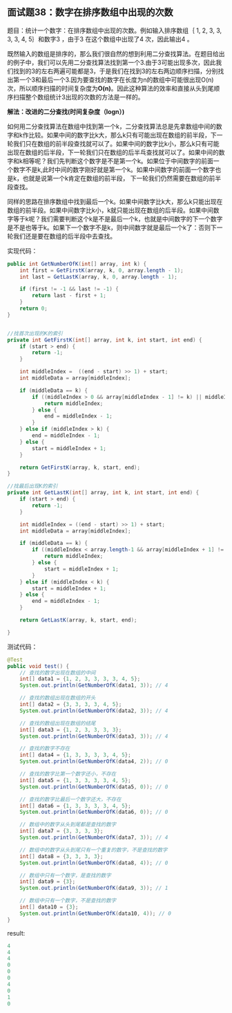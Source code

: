 ## 面试题38：数字在排序数组中出现的次数

题目：统计一个数字：在排序数组中出现的次数。例如输入排序数组｛ 1, 2, 3, 3, 3, 3, 4, 5｝和数字3 ，由于3 在这个数组中出现了4 次，因此输出4 。


既然输入的数组是排序的，那么我们很自然的想到利用二分查找算法。在题目给出的例子中，我们可以先用二分查找算法找到第一个3.由于3可能出现多次，因此我们找到的3的左右两遍可能都是3，于是我们在找到3的左右两边顺序扫描，分别找出第一个3和最后一个3.因为要查找的数字在长度为n的数组中可能很出现O(n)次，所以顺序扫描的时间复杂度为**O(n)**。因此这种算法的效率和直接从头到尾顺序扫描整个数组统计3出现的次数的方法是一样的。


**解法：改进的二分查找(时间复杂度（logn）)** 

如何用二分查找算法在数组中找到第一个k，二分查找算法总是先拿数组中间的数字和k作比较。如果中间的数字比k大，那么k只有可能出现在数组的前半段，下一轮我们只在数组的前半段查找就可以了。如果中间的数字比k小，那么k只有可能出现在数组的后半段，下一轮我们只在数组的后半乓查找就可以了。如果中间的数字和k相等呢？我们先判断这个数字是不是第一个k。如果位于中间数字的前面一个数字不是k,此时中间的数字刚好就是第一个k。如果中间数字的前面一个数字也是k，也就是说第一个k肯定在数组的前半段， 下一轮我们仍然需要在数组的前半段查找。 

同样的思路在排序数组中找到最后一个k。如果中间数字比k大，那么k只能出现在数组的前半段。如果中间数字比k小，k就只能出现在数组的后半段。如果中间数字等于k呢？我们需要判断这个k是不是最后一个k，也就是中间数字的下一个数字是不是也等于k。如果下一个数字不是k，则中间数字就是最后一个k了：否则下一轮我们还是要在数组的后半段中去查找。


实现代码：
```java
public int GetNumberOfK(int[] array, int k) {
    int first = GetFirstK(array, k, 0, array.length - 1);
    int last = GetLastK(array, k, 0, array.length - 1);

    if (first != -1 && last != -1) {
        return last - first + 1;
    }
    return 0;
}


//找首次出现的K的索引
private int GetFirstK(int[] array, int k, int start, int end) {
    if (start > end) {
        return -1;
    }

    int middleIndex =  ((end - start) >> 1) + start;
    int middleData = array[middleIndex];

    if (middleData == k) {
        if ((middleIndex > 0 && array[middleIndex - 1] != k) || middleIndex == 0) {
            return middleIndex;
        } else {
            end = middleIndex - 1;
        }
    } else if (middleIndex > k) {
        end = middleIndex - 1;
    } else {
        start = middleIndex + 1;
    }

    return GetFirstK(array, k, start, end);
}

//找最后出现K的索引
private int GetLastK(int[] array, int k, int start, int end) {
    if (start > end) {
        return -1;
    }

    int middleIndex = ((end - start) >> 1) + start;
    int middleData = array[middleIndex];

    if (middleData == k) {
        if ((middleIndex < array.length-1 && array[middleIndex + 1] != k) || middleIndex == array.length-1) {
            return middleIndex;
        } else {
            start = middleIndex + 1;
        }
    } else if (middleIndex < k) {
        start = middleIndex + 1;
    } else {
        end = middleIndex - 1;
    }

    return GetLastK(array, k, start, end);

}
```

测试代码：
```java
@Test
public void test() {
    // 查找的数字出现在数组的中间
    int[] data1 = {1, 2, 3, 3, 3, 3, 4, 5};
    System.out.println(GetNumberOfK(data1, 3)); // 4

    // 查找的数组出现在数组的开头
    int[] data2 = {3, 3, 3, 3, 4, 5};
    System.out.println(GetNumberOfK(data2, 3)); // 4

    // 查找的数组出现在数组的结尾
    int[] data3 = {1, 2, 3, 3, 3, 3};
    System.out.println(GetNumberOfK(data3, 3)); // 4

    // 查找的数字不存在
    int[] data4 = {1, 3, 3, 3, 3, 4, 5};
    System.out.println(GetNumberOfK(data4, 2)); // 0

    // 查找的数字比第一个数字还小，不存在
    int[] data5 = {1, 3, 3, 3, 3, 4, 5};
    System.out.println(GetNumberOfK(data5, 0)); // 0

    // 查找的数字比最后一个数字还大，不存在
    int[] data6 = {1, 3, 3, 3, 3, 4, 5};
    System.out.println(GetNumberOfK(data6, 0)); // 0

    // 数组中的数字从头到尾都是查找的数字
    int[] data7 = {3, 3, 3, 3};
    System.out.println(GetNumberOfK(data7, 3)); // 4

    // 数组中的数字从头到尾只有一个重复的数字，不是查找的数字
    int[] data8 = {3, 3, 3, 3};
    System.out.println(GetNumberOfK(data8, 4)); // 0

    // 数组中只有一个数字，是查找的数字
    int[] data9 = {3};
    System.out.println(GetNumberOfK(data9, 3)); // 1

    // 数组中只有一个数字，不是查找的数字
    int[] data10 = {3};
    System.out.println(GetNumberOfK(data10, 4)); // 0
}

```

result:
```java
4
4
4
0
0
0
4
0
1
0
```